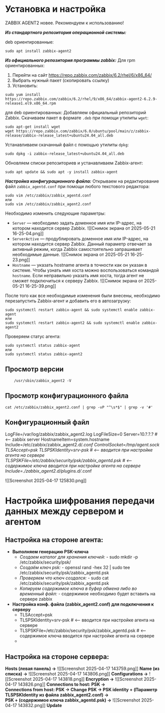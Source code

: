 # Установка и настройка

ZABBIX AGENT2 новее. Рекомендуем к использованию!

***Из стандартного репозитория операционной системы:***

deb ориентированные:
```
sudo apt install zabbix-agent2
```

***Из официального репозитория программы zabbix:***
Для rpm ориентированных:

1. Перейти на сайт https://repo.zabbix.com/zabbix/6.2/rhel/6/x86_64/
2. Выбрать нужный пакет (скопировать ссылку)
3. Установить:
```
sudo yum install https://repo.zabbix.com/zabbix/6.2/rhel/9/x86_64/zabbix-agent2-6.2.9-release1.el9.x86_64.rpm
```

для deb ориентированных:
Добавляем официальный репозиторий Zabbix. Скачиваем пакет в формате `.deb` при помощи утилиты `wget`:
```
sudo apt-get install wget
wget https://repo.zabbix.com/zabbix/6.0/ubuntu/pool/main/z/zabbix-release/zabbix-release_latest+ubuntu24.04_all.deb
```

Устанавливаем скачанный файл с помощью утилиты `dpkg`:
```
sudo dpkg -i zabbix-release_latest+ubuntu24.04_all.deb
```

Обновляем списки репозиториев и устанавливаем Zabbix-агент:
```
sudo apt update && sudo apt -y install zabbix-agent
```

***Настройка конфигурационного файла:***
Открываем на редактирование файл `zabbix_agentd.conf` при помощи любого текстового редактора:
```
sudo vim /etc/zabbix/zabbix_agentd.conf
или
sudo vim /etc/zabbix/zabbix_agent2.conf
```
Необходимо изменить следующие параметры:

- `Server` — необходимо задать доменное имя или IP-адрес, на котором находится сервер Zabbix.
![[Снимок экрана от 2025-05-21 16-25-04.png]]
- `ServerActive` — продублировать доменное имя или IP-адрес, на котором находится сервер Zabbix. Данный параметр отвечает за активный режим, когда Zabbix самостоятельно запрашивает необходимые данные.
![[Снимок экрана от 2025-05-21 16-25-23.png]]
- `Hostname` — указать hostname агента в точности как он указан в системе. Чтобы узнать имя хоста можно воспользоваться командой `hostname`. Если неправильно указать имя хоста, тогда агент не сможет подключиться к серверу Zabbix.
![[Снимок экрана от 2025-05-21 16-25-39.png]]

После того как все необходимые изменения были внесены, необходимо перезапустить Zabbix-агент и добавить его в автозагрузку:
```
sudo systemctl restart zabbix-agent && sudo systemctl enable zabbix-agent
или
sudo systemctl restart zabbix-agent2 && sudo systemctl enable zabbix-agent2
```

Проверяем статус агента:
```
sudo systemctl status zabbix-agent
или
sudo systemctl status zabbix-agent2
```

## Просмотр версии

```
	/usr/sbin/zabbix_agent2 -V
```

## Просмотр конфигурационного файла

```
cat /etc/zabbix/zabbix_agent2.conf | grep -vP "^\s*$" | grep -v '#'
```

## Конфигурационный файл

LogFile=/var/log/zabbix/zabbix_agent2.log
LogFileSize=0
Server=10.?.?.?                                         # <-- zabbix server
HostnameItem=system.hostname
Include=/etc/zabbix/zabbix_agent2.d/*.conf
ControlSocket=/tmp/agent.sock
TLSAccept=psk
TLSPSKIdentity=srv-psk                                  # <-- вводится при настройке агента на сервере
TLSPSKFile=/etc/zabbix/security/psk/zabbix_agentd.psk   # <-- содержимое ключа вводится при настройке агента на сервере
Include=./zabbix_agent2.d/plugins.d/*.conf

![[Screenshot 2025-04-17 125830.png]]
# Настройка шифрования передачи <br>данных между сервером и агентом

## Настройка на стороне агента:

- **Выполняем генерацию PSK-ключа**
	- *Создаем каталог для хранения ключей:*
			- sudo mkdir -p /etc/zabbix/security/psk/
	- *Создаём ключ psk:*
			- openssl rand -hex 32 | sudo tee /etc/zabbix/security/psk/zabbix_agentd.psk
	- *Проверяем что ключ создался:*
			- sudo cat /etc/zabbix/security/psk/zabbix_agentd.psk
	- *Копируем содержимое ключа в буфер обмена либо во временный файл:*
			- содержимое необходимо будет вставить на сервере zabbix
- **Настройка конф. файла (zabbix_agent2.conf) для подключения к серверу**
	- TLSAccept=psk
	- TLSPSKIdentity=srv-psk                                  # <-- вводится при настройке агента на сервере
	- TLSPSKFile=/etc/zabbix/security/psk/zabbix_agentd.psk   # <-- содержимое ключа вводится при настройке агента на сервере
	- 
## Настройка на стороне сервера:

**Hosts (левая панель) ->** 
![[Screenshot 2025-04-17 143759.png]]
**Name (из списка) ->** 
![[Screenshot 2025-04-17 143806.png]]
**Configurations ->** 
![[Screenshot 2025-04-17 143818.png]]
**Encryption ->** 
![[Screenshot 2025-04-17 143826.png]]
**Connections to host: PSK -> <br> Connections from host: PSK -> Change PSK -> PSK identity + (Параметр TLSPSKIdentity из файла zabbix_agent2.conf) -> <br> PSK + (содержимое ключа zabbix_agentd.psk) ->** 
![[Screenshot 2025-04-17 143832.png]]
**Update**





